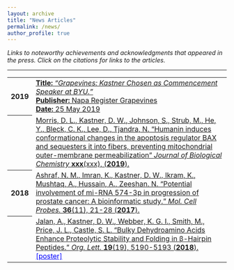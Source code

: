 ```yaml
---
layout: archive
title: "News Articles"
permalink: /news/
author_profile: true
---
```


<em>Links to noteworthy achievements and acknowledgments that appeared in the press. Click on the citations for links to the articles.</em>

<hr class="styled-hr" style="width:100%;">

<table>

  <tr><th>2019</th><td>
    <a href="https://napavalleyregister.com/announcements/grapevine/grapevines-kastner-chosen-as-commencement-speaker-at-byu/article_c57a228f-1f16-58c2-b068-ba68445f59e6.html" target="_blank">
    <strong>Title:</strong> <em>“Grapevines: Kastner Chosen as Commencement Speaker at BYU.”</em><br/>
    <strong>Publisher:</strong> Napa Register Grapevines<br/>
    <strong>Date:</strong> 25 May 2019<br/>
    </a>
  </td></tr>

  <tr><th></th><td>
    <a href="https://www.chem.byu.edu/static/media/uploads/2019_chemigram_.pdf" target="_blank">
      Morris, D. L., <u>Kastner, D. W.</u>, Johnson, S., Strub, M., He, Y., Bleck, C. K., Lee, D., Tjandra, N.
      &ldquo;Humanin induces conformational changes in the apoptosis regulator BAX and sequesters it into fibers, preventing mitochondrial outer-membrane permeabilization&rdquo;
      <em>Journal of Biological Chemistry </em>
      <strong>xxx</strong>(xxx), (<strong>2019</strong>).
    </a>
  </td></tr>

  <tr><th>2018</th><td>
    <a href="https://www.sciencedirect.com/science/article/pii/S0890850817300695" target="_blank">Ashraf, N. M., Imran, K., <u>Kastner, D. W</u>., Ikram, K., Mushtaq, A., Hussain, A., Zeeshan. N. &ldquo;Potential involvement of mi-RNA 574-3p in progression of prostate cancer: A bioinformatic study.&rdquo;
      <em>Mol. Cell Probes. </em>
      <strong>36</strong>(11), 21-28 (<strong>2017</strong>).
    </a>
  </td></tr>

  <tr><th></th><td>
    <a href="https://pubs.acs.org/doi/abs/10.1021/acs.orglett.7b02455" target="_blank">Jalan, A., <u>Kastner, D. W.</u>, Webber, K. G. I., Smith, M., Price, J. L., Castle, S. L. &ldquo;Bulky Dehydroamino Acids Enhance Proteolytic Stability and Folding in β-Hairpin Peptides.&rdquo;
      <em>Org. Lett. </em>
      <strong>19</strong>(19), 5190-5193 (<strong>2018</strong>).
    </a>
    <a style="color:blue" href="https://scholarsarchive.byu.edu/library_studentposters_2017/" target="_blank">[poster]</a>
  </td></tr>

</table>
